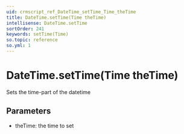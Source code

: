 ```yaml
---
uid: crmscript_ref_DateTime_setTime_Time_theTime
title: DateTime.setTime(Time theTime)
intellisense: DateTime.setTime
sortOrder: 241
keywords: setTime(Time)
so.topic: reference
so.yml: 1
---
```


# DateTime.setTime(Time theTime)

Sets the time-part of the datetime

## Parameters

* theTime: the time to set
